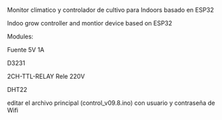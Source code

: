 Monitor climatico y controlador de cultivo para Indoors basado en ESP32

Indoo grow controller and montior device based on ESP32

Modules:

Fuente 5V 1A

D3231

2CH-TTL-RELAY Rele 220V 

DHT22

editar el archivo principal (control_v09.8.ino) con usuario y contraseña de Wifi
